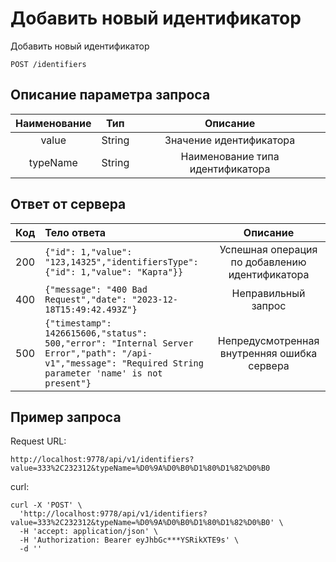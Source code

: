# Добавить новый идентификатор
Добавить новый идентификатор
```
POST /identifiers
```
## Описание параметра запроса
| Наименование |   Тип   |             Описание             |
|:------------:|:-------:|:--------------------------------:|
|    value     | String  |     Значение идентификатора      |
|  typeName    | String  | Наименование типа идентификатора |

## Ответ от сервера
| Код | Тело ответа                                                                                                                                                   |                    Описание                    |
|:---:|:--------------------------------------------------------------------------------------------------------------------------------------------------------------|:----------------------------------------------:|
| 200 | ```{"id": 1,"value": "123,14325","identifiersType": {"id": 1,"value": "Карта"}}```                                                                            | Успешная операция по добавлению идентификатора |
| 400 | ```{"message": "400 Bad Request","date": "2023-12-18T15:49:42.493Z"}```                                                                                       |              Неправильный запрос               |
| 500 | ```{"timestamp": 1426615606,"status": 500,"error": "Internal Server Error","path": "/api-v1","message": "Required String parameter 'name' is not present"}``` |  Непредусмотренная внутренняя ошибка сервера   |
## Пример запроса
Request URL:
```
http://localhost:9778/api/v1/identifiers?value=333%2C232312&typeName=%D0%9A%D0%B0%D1%80%D1%82%D0%B0
```
curl:
```
curl -X 'POST' \
  'http://localhost:9778/api/v1/identifiers?value=333%2C232312&typeName=%D0%9A%D0%B0%D1%80%D1%82%D0%B0' \
  -H 'accept: application/json' \
  -H 'Authorization: Bearer eyJhbGc***YSRikXTE9s' \
  -d ''
```